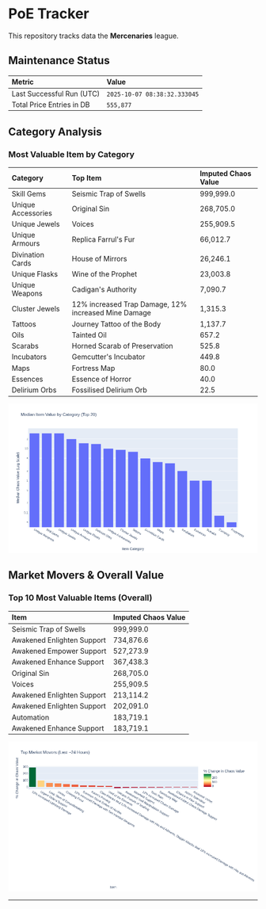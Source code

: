 # PoE Tracker

This repository tracks data the **Mercenaries** league.

## Maintenance Status

<!-- START_MAINTENANCE -->
| Metric | Value |
|:---|:---|
| Last Successful Run (UTC) | `2025-10-07 08:38:32.333045` |
| Total Price Entries in DB | `555,877` |

<!-- END_MAINTENANCE -->

## Category Analysis

<!-- START_CATEGORY_ANALYSIS -->
### Most Valuable Item by Category
| Category | Top Item | Imputed Chaos Value |
| :--- | :--- | :--- |
| Skill Gems | Seismic Trap of Swells | 999,999.0 |
| Unique Accessories | Original Sin | 268,705.0 |
| Unique Jewels | Voices | 255,909.5 |
| Unique Armours | Replica Farrul's Fur | 66,012.7 |
| Divination Cards | House of Mirrors | 26,246.1 |
| Unique Flasks | Wine of the Prophet | 23,003.8 |
| Unique Weapons | Cadigan's Authority | 7,090.7 |
| Cluster Jewels | 12% increased Trap Damage, 12% increased Mine Damage | 1,315.3 |
| Tattoos | Journey Tattoo of the Body | 1,137.7 |
| Oils | Tainted Oil | 657.2 |
| Scarabs | Horned Scarab of Preservation | 525.8 |
| Incubators | Gemcutter's Incubator | 449.8 |
| Maps | Fortress Map | 80.0 |
| Essences | Essence of Horror | 40.0 |
| Delirium Orbs | Fossilised Delirium Orb | 22.5 |


![Category Analysis Chart](charts/category_analysis.png)
<!-- END_CATEGORY_ANALYSIS -->

## Market Movers & Overall Value

<!-- START_ANALYSIS -->
### Top 10 Most Valuable Items (Overall)
| Item | Imputed Chaos Value |
| :--- | :--- |
| Seismic Trap of Swells | 999,999.0 |
| Awakened Enlighten Support | 734,876.6 |
| Awakened Empower Support | 527,273.9 |
| Awakened Enhance Support | 367,438.3 |
| Original Sin | 268,705.0 |
| Voices | 255,909.5 |
| Awakened Enlighten Support | 213,114.2 |
| Awakened Enlighten Support | 202,091.0 |
| Automation | 183,719.1 |
| Awakened Enhance Support | 183,719.1 |


![Market Movers Chart](charts/market_movers.png)
<!-- END_ANALYSIS -->

---
